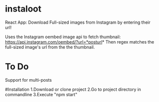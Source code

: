 # instaloot
React App: Download Full-sized images from Instagram by entering their url!

Uses the Instagram oembed image api to fetch thumbnail: https://api.instagram.com/oembed/?url=*posturl*
Then regex matches the full-sized image's url from the the thumbnail.

<h1>To Do</h1>
Support for multi-posts

#Installation
1.Download or clone project
2.Go to project directory in commandline
3.Execute "npm start"
